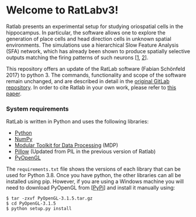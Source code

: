 # Welcome to RatLabv3!

Ratlab presents an experimental setup for studying oriospatial cells in the hippocampus. In particular, the software allows one to explore the generation of place cells and head direction cells in unknown spatial environments. The simulations use a hierarchical Slow Feature Analysis (SFA) network, which has already been shown to produce spatially selective outputs matching the firing patterns of such neurons [[1](http://journals.plos.org/ploscompbiol/article?id=10.1371/journal.pcbi.0030166), [2](http://journal.frontiersin.org/article/10.3389/fncom.2015.00051/full)].

This repository offers an update of the RatLab software (Fabian Schönfeld 2017) to python 3. The commands, functionality and scope of the software remain unchanged, and are described in detail in the [original GitLab repository](https://gitlab.com/fabschon/ratlab). In order to cite Ratlab in your own work, please refer to [this paper](http://journal.frontiersin.org/article/10.3389/fncom.2013.00104/full).


### System requirements

RatLab is written in Python and uses the following libraries: 

* [Python](https://www.python.org/)
* [NumPy](http://www.numpy.org/)
* [Modular Toolkit for Data Processing](http://mdp-toolkit.sourceforge.net/) (MDP)
* [Pillow](https://pillow.readthedocs.io/en/stable/)  (Updated from PIL in the previous version of Ratlab)
* [PyOpenGL](http://pyopengl.sourceforge.net/)

The `requirements.txt` file shows the versions of each library that can be used for Python 3.8. Once you have python, the other libraries can all be installed using pip. However, if you are using a Windows machine you will need to download PyOpenGL from [[PyPi](https://pypi.org/project/PyOpenGL/#files)] and install it manually using:

	$ tar -zxvf PyOpenGL-3.1.5.tar.gz
	$ cd PyOpenGL-3.1.5
	$ python setup.py install
